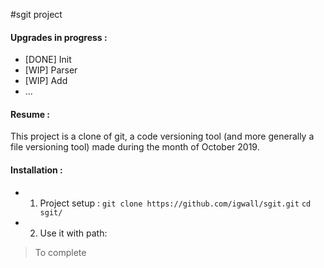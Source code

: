#sgit project

#### Upgrades in progress : 
- [DONE] Init
-  [WIP] Parser
-  [WIP] Add
- ...



#### Resume :
This project is a clone of git, a code versioning tool (and more generally a file versioning tool) made during the month of October 2019. 

#### Installation :

- 1. Project setup : 
`git clone https://github.com/igwall/sgit.git`
`cd sgit/`

- 2. Use it with path:
> To complete


